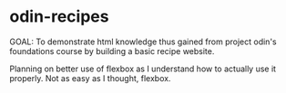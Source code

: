 # odin-recipes

GOAL:
To demonstrate html knowledge thus gained from project odin's foundations course by building a basic recipe website.


Planning on better use of flexbox as I understand how to actually use it properly. Not as easy as I thought, flexbox.
